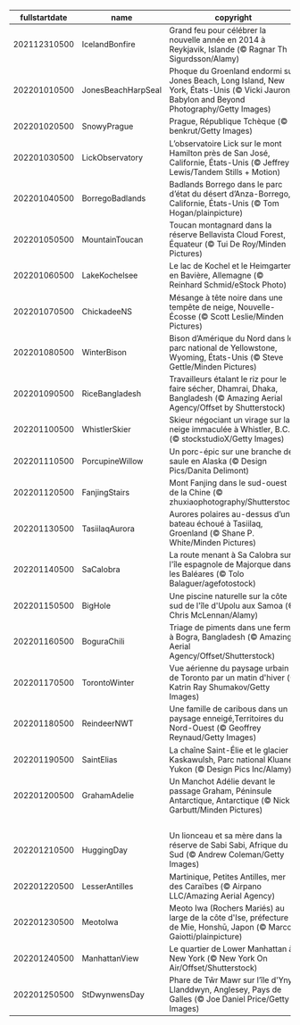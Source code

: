 |fullstartdate|name|copyright|title|image|
|--|--|--|--|--|
202112310500|IcelandBonfire|Grand feu pour célébrer la nouvelle année en 2014 à Reykjavik, Islande (© Ragnar Th Sigurdsson/Alamy)||![](/fr-CA/2022/01/202112310500IcelandBonfire.jpg)|
202201010500|JonesBeachHarpSeal|Phoque du Groenland endormi sur Jones Beach, Long Island, New York, États-Unis (© Vicki Jauron, Babylon and Beyond Photography/Getty Images)||![](/fr-CA/2022/01/202201010500JonesBeachHarpSeal.jpg)|
202201020500|SnowyPrague|Prague, République Tchèque (© benkrut/Getty Images)||![](/fr-CA/2022/01/202201020500SnowyPrague.jpg)|
202201030500|LickObservatory|L’observatoire Lick sur le mont Hamilton près de San José, Californie, États-Unis (© Jeffrey Lewis/Tandem Stills + Motion)||![](/fr-CA/2022/01/202201030500LickObservatory.jpg)|
202201040500|BorregoBadlands|Badlands Borrego dans le parc d’état du désert d’Anza-Borrego, Californie, États-Unis (© Tom Hogan/plainpicture)||![](/fr-CA/2022/01/202201040500BorregoBadlands.jpg)|
202201050500|MountainToucan|Toucan montagnard dans la réserve Bellavista Cloud Forest, Équateur (© Tui De Roy/Minden Pictures)||![](/fr-CA/2022/01/202201050500MountainToucan.jpg)|
202201060500|LakeKochelsee|Le lac de Kochel et le Heimgarten en Bavière, Allemagne (© Reinhard Schmid/eStock Photo)||![](/fr-CA/2022/01/202201060500LakeKochelsee.jpg)|
202201070500|ChickadeeNS|Mésange à tête noire dans une tempête de neige, Nouvelle-Écosse (© Scott Leslie/Minden Pictures)||![](/fr-CA/2022/01/202201070500ChickadeeNS.jpg)|
202201080500|WinterBison|Bison d’Amérique du Nord dans le parc national de Yellowstone, Wyoming, États-Unis (© Steve Gettle/Minden Pictures)||![](/fr-CA/2022/01/202201080500WinterBison.jpg)|
202201090500|RiceBangladesh|Travailleurs étalant le riz pour le faire sécher, Dhamrai, Dhaka, Bangladesh (© Amazing Aerial Agency/Offset by Shutterstock)||![](/fr-CA/2022/01/202201090500RiceBangladesh.jpg)|
202201100500|WhistlerSkier|Skieur négociant un virage sur la neige immaculée à Whistler, B.C. (© stockstudioX/Getty Images)||![](/fr-CA/2022/01/202201100500WhistlerSkier.jpg)|
202201110500|PorcupineWillow|Un porc-épic sur une branche de saule en Alaska (© Design Pics/Danita Delimont)||![](/fr-CA/2022/01/202201110500PorcupineWillow.jpg)|
202201120500|FanjingStairs|Mont Fanjing dans le sud-ouest de la Chine (© zhuxiaophotography/Shutterstock)||![](/fr-CA/2022/01/202201120500FanjingStairs.jpg)|
202201130500|TasiilaqAurora|Aurores polaires au-dessus d’un bateau échoué à Tasiilaq, Groenland (© Shane P. White/Minden Pictures)||![](/fr-CA/2022/01/202201130500TasiilaqAurora.jpg)|
202201140500|SaCalobra|La route menant à Sa Calobra sur l'île espagnole de Majorque dans les Baléares (© Tolo Balaguer/agefotostock)||![](/fr-CA/2022/01/202201140500SaCalobra.jpg)|
202201150500|BigHole|Une piscine naturelle sur la côte sud de l'île d'Upolu aux Samoa (© Chris McLennan/Alamy)||![](/fr-CA/2022/01/202201150500BigHole.jpg)|
202201160500|BoguraChili|Triage de piments dans une ferme à Bogra, Bangladesh (© Amazing Aerial Agency/Offset/Shutterstock)||![](/fr-CA/2022/01/202201160500BoguraChili.jpg)|
202201170500|TorontoWinter|Vue aérienne du paysage urbain de Toronto par un matin d'hiver (© Katrin Ray Shumakov/Getty Images)||![](/fr-CA/2022/01/202201170500TorontoWinter.jpg)|
202201180500|ReindeerNWT|Une famille de caribous dans un paysage enneigé,Territoires du Nord-Ouest (© Geoffrey Reynaud/Getty Images)||![](/fr-CA/2022/01/202201180500ReindeerNWT.jpg)|
202201190500|SaintElias|La chaîne Saint-Élie et le glacier Kaskawulsh, Parc national Kluane, Yukon (© Design Pics Inc/Alamy)||![](/fr-CA/2022/01/202201190500SaintElias.jpg)|
202201200500|GrahamAdelie|Un Manchot Adélie devant le passage Graham, Péninsule Antarctique, Antarctique (© Nick Garbutt/Minden Pictures)||![](/fr-CA/2022/01/202201200500GrahamAdelie.jpg)|
||||![](/fr-CA/2022/01/.jpg)|
202201210500|HuggingDay|Un lionceau et sa mère dans la réserve de Sabi Sabi, Afrique du Sud (© Andrew Coleman/Getty Images)||![](/fr-CA/2022/01/202201210500HuggingDay.jpg)|
202201220500|LesserAntilles|Martinique, Petites Antilles, mer des Caraïbes (© Airpano LLC/Amazing Aerial Agency)||![](/fr-CA/2022/01/202201220500LesserAntilles.jpg)|
202201230500|MeotoIwa|Meoto Iwa (Rochers Mariés) au large de la côte d'Ise, préfecture de Mie, Honshū, Japon (© Marco Gaiotti/plainpicture)||![](/fr-CA/2022/01/202201230500MeotoIwa.jpg)|
202201240500|ManhattanView|Le quartier de Lower Manhattan à New York (© New York On Air/Offset/Shutterstock)||![](/fr-CA/2022/01/202201240500ManhattanView.jpg)|
202201250500|StDwynwensDay|Phare de Tŵr Mawr sur l’île d'Ynys Llanddwyn, Anglesey, Pays de Galles (© Joe Daniel Price/Getty Images)||![](/fr-CA/2022/01/202201250500StDwynwensDay.jpg)|
